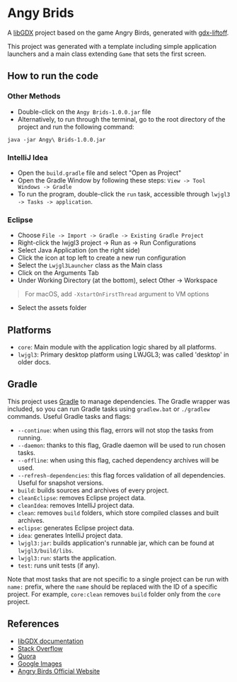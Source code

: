 # Angy Brids

A [libGDX](https://libgdx.com/) project based on the game Angry Birds, generated with [gdx-liftoff](https://github.com/libgdx/gdx-liftoff).

This project was generated with a template including simple application launchers and a main class extending `Game` that sets the first screen.

## How to run the code

### Other Methods

- Double-click on the `Angy Brids-1.0.0.jar` file
- Alternatively, to run through the terminal, go to the root directory of the project and run the following command:

```java -jar Angy\ Brids-1.0.0.jar```

### IntelliJ Idea

- Open the `build.gradle` file and select "Open as Project"
- Open the Gradle Window by following these steps: `View -> Tool Windows -> Gradle`
- To run the program, double-click the `run` task, accessible through `lwjgl3 -> Tasks -> application`.

### Eclipse

- Choose `File -> Import -> Gradle -> Existing Gradle Project`
- Right-click the lwjgl3 project -> Run as -> Run Configurations
- Select Java Application (on the right side)
- Click the icon at top left to create a new run configuration
- Select the `Lwjgl3Launcher` class as the Main class
- Click on the Arguments Tab
- Under Working Directory (at the bottom), select Other -> Workspace
> For macOS, add `-XstartOnFirstThread` argument to VM options
- Select the assets folder


## Platforms

- `core`: Main module with the application logic shared by all platforms.
- `lwjgl3`: Primary desktop platform using LWJGL3; was called 'desktop' in older docs.

## Gradle

This project uses [Gradle](https://gradle.org/) to manage dependencies.
The Gradle wrapper was included, so you can run Gradle tasks using `gradlew.bat` or `./gradlew` commands.
Useful Gradle tasks and flags:

- `--continue`: when using this flag, errors will not stop the tasks from running.
- `--daemon`: thanks to this flag, Gradle daemon will be used to run chosen tasks.
- `--offline`: when using this flag, cached dependency archives will be used.
- `--refresh-dependencies`: this flag forces validation of all dependencies. Useful for snapshot versions.
- `build`: builds sources and archives of every project.
- `cleanEclipse`: removes Eclipse project data.
- `cleanIdea`: removes IntelliJ project data.
- `clean`: removes `build` folders, which store compiled classes and built archives.
- `eclipse`: generates Eclipse project data.
- `idea`: generates IntelliJ project data.
- `lwjgl3:jar`: builds application's runnable jar, which can be found at `lwjgl3/build/libs`.
- `lwjgl3:run`: starts the application.
- `test`: runs unit tests (if any).

Note that most tasks that are not specific to a single project can be run with `name:` prefix, where the `name` should be replaced with the ID of a specific project.
For example, `core:clean` removes `build` folder only from the `core` project.

## References

- [libGDX documentation](https://libgdx.com/wiki/)
- [Stack Overflow](https://stackoverflow.com/)
- [Quora](https://www.quora.com/)
- [Google Images](https://images.google.com/)
- [Angry Birds Official Website](https://www.angrybirds.com/)
